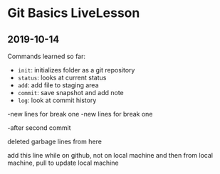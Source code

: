 # Git Basics LiveLesson

## 2019-10-14

Commands learned so far:

- `init`: initializes folder as a git repository
- `status`: looks at current status
- `add`: add file to staging area
- `commit`: save snapshot and add note
- `log`: look at commit history

-new lines for break one
-new lines for break one

-after second commit

deleted garbage lines from here
 
add this line while on github, not on local machine
and then from local machine, pull to update local machine

